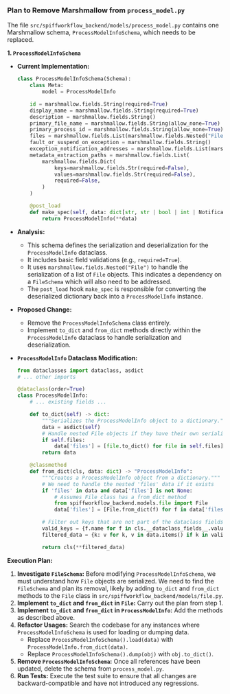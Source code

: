 ### Plan to Remove Marshmallow from `process_model.py`

The file `src/spiffworkflow_backend/models/process_model.py` contains one Marshmallow schema, `ProcessModelInfoSchema`, which needs to be replaced.

**1. `ProcessModelInfoSchema`**

*   **Current Implementation:**
    ```python
    class ProcessModelInfoSchema(Schema):
        class Meta:
            model = ProcessModelInfo

        id = marshmallow.fields.String(required=True)
        display_name = marshmallow.fields.String(required=True)
        description = marshmallow.fields.String()
        primary_file_name = marshmallow.fields.String(allow_none=True)
        primary_process_id = marshmallow.fields.String(allow_none=True)
        files = marshmallow.fields.List(marshmallow.fields.Nested("File"))
        fault_or_suspend_on_exception = marshmallow.fields.String()
        exception_notification_addresses = marshmallow.fields.List(marshmallow.fields.String)
        metadata_extraction_paths = marshmallow.fields.List(
            marshmallow.fields.Dict(
                keys=marshmallow.fields.Str(required=False),
                values=marshmallow.fields.Str(required=False),
                required=False,
            )
        )

        @post_load
        def make_spec(self, data: dict[str, str | bool | int | NotificationType], **_: Any) -> ProcessModelInfo:
            return ProcessModelInfo(**data)
    ```

*   **Analysis:**
    *   This schema defines the serialization and deserialization for the `ProcessModelInfo` dataclass.
    *   It includes basic field validations (e.g., `required=True`).
    *   It uses `marshmallow.fields.Nested("File")` to handle the serialization of a list of `File` objects. This indicates a dependency on a `FileSchema` which will also need to be addressed.
    *   The `post_load` hook `make_spec` is responsible for converting the deserialized dictionary back into a `ProcessModelInfo` instance.

*   **Proposed Change:**
    *   Remove the `ProcessModelInfoSchema` class entirely.
    *   Implement `to_dict` and `from_dict` methods directly within the `ProcessModelInfo` dataclass to handle serialization and deserialization.

*   **`ProcessModelInfo` Dataclass Modification:**

    ```python
    from dataclasses import dataclass, asdict
    # ... other imports

    @dataclass(order=True)
    class ProcessModelInfo:
        # ... existing fields ...

        def to_dict(self) -> dict:
            """Serializes the ProcessModelInfo object to a dictionary."""
            data = asdict(self)
            # Handle nested File objects if they have their own serialization method
            if self.files:
                data['files'] = [file.to_dict() for file in self.files]
            return data

        @classmethod
        def from_dict(cls, data: dict) -> "ProcessModelInfo":
            """Creates a ProcessModelInfo object from a dictionary."""
            # We need to handle the nested 'files' data if it exists
            if 'files' in data and data['files'] is not None:
                # Assumes File class has a from_dict method
                from spiffworkflow_backend.models.file import File
                data['files'] = [File.from_dict(f) for f in data['files']]

            # Filter out keys that are not part of the dataclass fields
            valid_keys = {f.name for f in cls.__dataclass_fields__.values()}
            filtered_data = {k: v for k, v in data.items() if k in valid_keys}

            return cls(**filtered_data)

    ```

**Execution Plan:**

1.  **Investigate `FileSchema`:** Before modifying `ProcessModelInfoSchema`, we must understand how `File` objects are serialized. We need to find the `FileSchema` and plan its removal, likely by adding `to_dict` and `from_dict` methods to the `File` class in `src/spiffworkflow_backend/models/file.py`.
2.  **Implement `to_dict` and `from_dict` in `File`:** Carry out the plan from step 1.
3.  **Implement `to_dict` and `from_dict` in `ProcessModelInfo`:** Add the methods as described above.
4.  **Refactor Usages:** Search the codebase for any instances where `ProcessModelInfoSchema` is used for loading or dumping data.
    *   Replace `ProcessModelInfoSchema().load(data)` with `ProcessModelInfo.from_dict(data)`.
    *   Replace `ProcessModelInfoSchema().dump(obj)` with `obj.to_dict()`.
5.  **Remove `ProcessModelInfoSchema`:** Once all references have been updated, delete the schema from `process_model.py`.
6.  **Run Tests:** Execute the test suite to ensure that all changes are backward-compatible and have not introduced any regressions.
